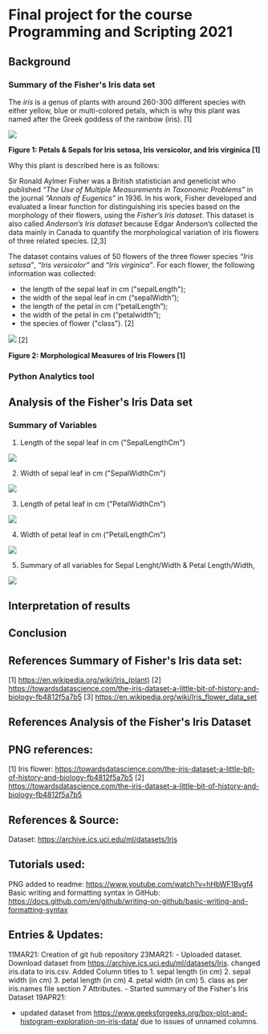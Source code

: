 # Final project for the course Programming and Scripting 2021

## Background

### Summary of the Fisher's Iris data set

The *iris* is a genus of plants with around 260-300 different species with either yellow, blue or multi-colored petals, which is why this plant was named after the Greek goddess of the rainbow (iris). [1] 

![](PNG/Fig1_IrisSpecies.png) 

**Figure 1: Petals & Sepals for Iris setosa, Iris versicolor, and Iris virginica [1]**

Why this plant is described here is as follows:

Sir Ronald Aylmer Fisher was a British statistician and geneticist who published *“The Use of Multiple Measurements in Taxonomic Problems”* in the journal *“Annals of Eugenics”* in 1936. In his work, Fisher developed and evaluated a linear function for distinguishing iris species based on the morphology of their flowers, using the *Fisher’s Iris dataset*. This dataset is also called *Anderson’s Iris dataset* because Edgar Anderson’s collected the data mainly in Canada to quantify the morphological variation of iris flowers of three related species. [2,3]

The dataset contains values of 50 flowers of the three flower species *“Iris setosa”*, *“Iris versicolor”* and *“Iris virginica”*. For each flower, the following information was collected:
   - the length of the sepal leaf in cm ("sepalLength");
   - the width of the sepal leaf in cm (“sepalWidth”);
   - the length of the petal in cm (“petalLength”);
   - the width of the petal in cm (“petalwidth”); 
   - the species of flower ("class"). [2]

![](PNG/Fig2_IrisDataset.png) [2]

**Figure 2: Morphological Measures of Iris Flowers [1]**

### Python Analytics tool 

## Analysis of the Fisher's Iris Data set

### Summary of Variables 

1. Length of the sepal leaf in cm ("SepalLengthCm")

![](PNG/Histogram_Iris-SepalLength.png) 

2. Width of sepal leaf in cm ("SepalWidthCm")

![](PNG/Histogram_Iris-SepalWidth.png) 

3. Length of petal leaf in cm ("PetalWidthCm") 

![](PNG/Histogram_Iris-PetalWidth.png) 

4. Width of petal leaf in cm ("PetalLengthCm")

![](PNG/Histogram_Iris-PetalWidth.png) 

5. Summary of all variables for Sepal Lenght/Width & Petal Length/Width, 

![](PNG/Histogram_AllVariables.png) 

## Interpretation of results

## Conclusion

## References Summary of Fisher's Iris data set: 
[1] https://en.wikipedia.org/wiki/Iris_(plant) 
[2] https://towardsdatascience.com/the-iris-dataset-a-little-bit-of-history-and-biology-fb4812f5a7b5 
[3] https://en.wikipedia.org/wiki/Iris_flower_data_set

## References Analysis of the Fisher's Iris Dataset



## PNG references: 
[1] Iris flower: https://towardsdatascience.com/the-iris-dataset-a-little-bit-of-history-and-biology-fb4812f5a7b5 
[2] https://towardsdatascience.com/the-iris-dataset-a-little-bit-of-history-and-biology-fb4812f5a7b5 


## References & Source: 
Dataset: https://archive.ics.uci.edu/ml/datasets/Iris



## Tutorials used: 
PNG added to readme: https://www.youtube.com/watch?v=hHbWF1Bvgf4
Basic writing and formatting syntax in GitHub: https://docs.github.com/en/github/writing-on-github/basic-writing-and-formatting-syntax



## Entries & Updates: 

11MAR21: Creation of git hub repository 
23MAR21: 
    - Uploaded dataset. Download dataset from https://archive.ics.uci.edu/ml/datasets/Iris.
      changed iris.data to iris.csv. Added Column titles to 
        1. sepal length (in cm)
        2. sepal width (in cm)
        3. petal length (in cm)
        4. petal width (in cm)
        5. class
      as per iris.names file section 7 Attributes. 
    - Started summary of the Fisher's Iris Dataset
19APR21: 
  - updated dataset from https://www.geeksforgeeks.org/box-plot-and-histogram-exploration-on-iris-data/ due to issues of unnamed columns. 
  
